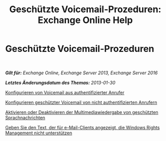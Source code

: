 ﻿---
title: 'Geschützte Voicemail-Prozeduren: Exchange Online Help'
TOCTitle: Geschützte Voicemail-Prozeduren
ms:assetid: 8547fc92-58f6-40f1-9685-3d43ba9b64a0
ms:mtpsurl: https://technet.microsoft.com/de-de/library/JJ938013(v=EXCHG.150)
ms:contentKeyID: 52062748
ms.date: 05/23/2018
mtps_version: v=EXCHG.150
ms.translationtype: MT
---

# Geschützte Voicemail-Prozeduren

 

_**Gilt für:** Exchange Online, Exchange Server 2013, Exchange Server 2016_

_**Letztes Änderungsdatum des Themas:** 2013-01-30_

[Konfigurieren von Voicemail aus authentifizierter Anrufer](https://review.docs.microsoft.com/de-de/exchange/voice-mail-unified-messaging/set-up-client-voice-mail-features/configure-protected-voice-mail-from-authenticated-callers)

[Konfigurieren geschützter Voicemail von nicht authentifizierten Anrufern](configure-protected-voice-mail-from-unauthenticated-callers-exchange-2013-help.md)

[Aktivieren oder Deaktivieren der Multimediawiedergabe von geschützten Sprachnachrichten](https://review.docs.microsoft.com/de-de/exchange/voice-mail-unified-messaging/set-up-client-voice-mail-features/enable-or-disable-multimedia-playback)

[Geben Sie den Text, der für e-Mail-Clients angezeigt, die Windows Rights Management nicht unterstützen](specify-the-text-to-display-for-email-clients-that-don-t-support-windows-rights-management-exchange-2013-help.md)

